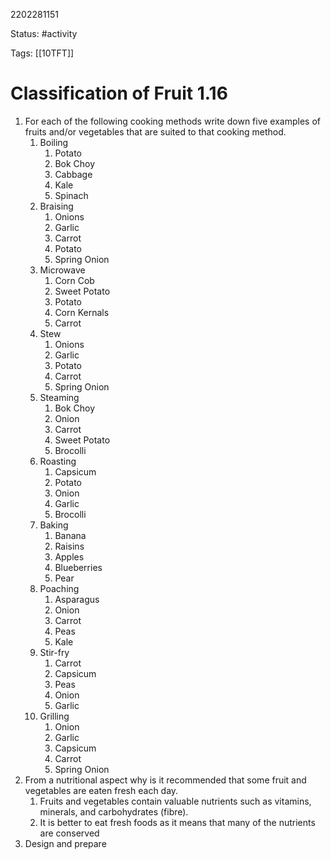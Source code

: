 2202281151

Status: #activity

Tags: [[10TFT]]

# Classification of Fruit 1.16
1. For each of the following cooking methods write down five examples of fruits and/or vegetables that are suited to that cooking method.
	1. Boiling
		1. Potato
		2. Bok Choy
		3. Cabbage
		4. Kale
		5. Spinach
	2. Braising
		1. Onions
		2. Garlic
		3. Carrot
		4. Potato
		5. Spring Onion
	3. Microwave
		1. Corn Cob
		2. Sweet Potato
		3. Potato
		4. Corn Kernals
		5. Carrot
	4. Stew
		1. Onions
		2. Garlic
		3. Potato
		4. Carrot
		5. Spring Onion
	5. Steaming
		1. Bok Choy
		2. Onion
		3. Carrot
		4. Sweet Potato
		5. Brocolli
	6. Roasting
		1. Capsicum
		2. Potato
		3. Onion
		4. Garlic
		5. Brocolli
	7. Baking
		1. Banana
		2. Raisins
		3. Apples
		4. Blueberries
		5. Pear
	8. Poaching
		1. Asparagus
		2. Onion
		3. Carrot
		4. Peas
		5. Kale
	9. Stir-fry
		1. Carrot
		2. Capsicum
		3. Peas
		4. Onion
		5. Garlic
	10. Grilling
		1. Onion
		2. Garlic
		3. Capsicum
		4. Carrot
		5. Spring Onion
2. From a nutritional aspect why is it recommended that some fruit and vegetables are eaten fresh each day.
	1. Fruits and vegetables contain valuable nutrients such as vitamins, minerals, and carbohydrates (fibre).
	2. It is better to eat fresh foods as it means that many of the nutrients are conserved
3. Design and prepare